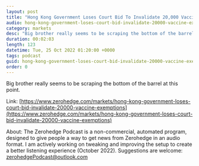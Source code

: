 ```yaml
---
layout: post
title: "Hong Kong Government Loses Court Bid To Invalidate 20,000 Vaccine Exemptions"
audio: hong-kong-government-loses-court-bid-invalidate-20000-vaccine-exemptions-0
category: markets
desc: "Big brother really seems to be scraping the bottom of the barrel at this point."
duration: 00:02:03
length: 123
datetime: Tue, 25 Oct 2022 01:20:00 +0000
tags: podcast
guid: hong-kong-government-loses-court-bid-invalidate-20000-vaccine-exemptions-0
order: 0
---
```

Big brother really seems to be scraping the bottom of the barrel at this point.

Link: [https://www.zerohedge.com/markets/hong-kong-government-loses-court-bid-invalidate-20000-vaccine-exemptions](https://www.zerohedge.com/markets/hong-kong-government-loses-court-bid-invalidate-20000-vaccine-exemptions)

About: The Zerohedge Podcast is a non-commercial, automated program, designed to give people a way to get news from Zerohedge in an audio format.  I am actively working on tweaking and improving the setup to create a better listening experience (October 2022).  Suggestions are welcome: [zerohedgePodcast@outlook.com](mailto:zerohedgePodcast@outlook.com)